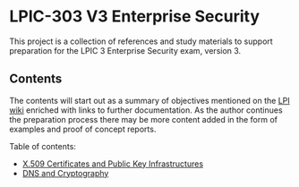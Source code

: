 # LPIC-303 V3 Enterprise Security

This project is a collection of references and study materials to support preparation for the LPIC 3 Enterprise Security exam, version 3.

## Contents

The contents will start out as a summary of objectives mentioned on the [LPI wiki](https://wiki.lpi.org/wiki/LPIC-303_Objectives_V3.0) enriched with links to further documentation. As the author continues the preparation process there may be more content added in the form of examples and proof of concept reports.

Table of contents:

* [X.509 Certificates and Public Key Infrastructures](lpic-303_v3_331.1_X.509_Certificates_and_Public_Key_Infrastructures.md)
* [DNS and Cryptography](lpic-303_v3_331.4_DNS_and_Cryptography.md)
